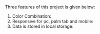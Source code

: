 Three features of this project is given below:

1. Color Combination:
2. Responsive for pc, palm tab and mobile:
3. Data is stored in local storage:
